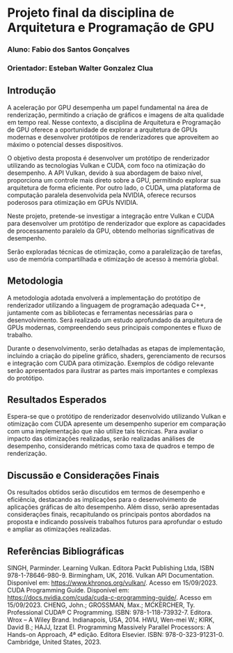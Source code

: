 
# Projeto final da disciplina de Arquitetura e Programação de GPU

### Aluno: Fabio dos Santos Gonçalves
### Orientador: Esteban Walter Gonzalez Clua

## Introdução

A aceleração por GPU desempenha um papel fundamental na área de renderização, permitindo a criação de gráficos e imagens de alta qualidade em tempo real. Nesse contexto, a disciplina de Arquitetura e Programação de GPU oferece a oportunidade de explorar a arquitetura de GPUs modernas e desenvolver protótipos de renderizadores que aproveitem ao máximo o potencial desses dispositivos.

O objetivo desta proposta é desenvolver um protótipo de renderizador utilizando as tecnologias Vulkan e CUDA, com foco na otimização do desempenho. A API Vulkan, devido à sua abordagem de baixo nível, proporciona um controle mais direto sobre a GPU, permitindo explorar sua arquitetura de forma eficiente. Por outro lado, o CUDA, uma plataforma de computação paralela desenvolvida pela NVIDIA, oferece recursos poderosos para otimização em GPUs NVIDIA.

Neste projeto, pretende-se investigar a integração entre Vulkan e CUDA para desenvolver um protótipo de renderizador que explore as capacidades de processamento paralelo da GPU, obtendo melhorias significativas de desempenho. 

Serão exploradas técnicas de otimização, como a paralelização de tarefas, uso de memória compartilhada e otimização de acesso à memória global.


## Metodologia

A metodologia adotada envolverá a implementação do protótipo de renderizador utilizando a linguagem de programação adequada C++, juntamente com as bibliotecas e ferramentas necessárias para o desenvolvimento. Será realizado um estudo aprofundado da arquitetura de GPUs modernas, compreendendo seus principais componentes e fluxo de trabalho.

Durante o desenvolvimento, serão detalhadas as etapas de implementação, incluindo a criação do pipeline gráfico, shaders, gerenciamento de recursos e integração com CUDA para otimização. Exemplos de código relevante serão apresentados para ilustrar as partes mais importantes e complexas do protótipo.


## Resultados Esperados

Espera-se que o protótipo de renderizador desenvolvido utilizando Vulkan e otimização com CUDA apresente um desempenho superior em comparação com uma implementação que não utilize tais técnicas. Para avaliar o impacto das otimizações realizadas, serão realizadas análises de desempenho, considerando métricas como taxa de quadros e tempo de renderização.


## Discussão e Considerações Finais

Os resultados obtidos serão discutidos em termos de desempenho e eficiência, destacando as implicações para o desenvolvimento de aplicações gráficas de alto desempenho. Além disso, serão apresentadas considerações finais, recapitulando os principais pontos abordados na proposta e indicando possíveis trabalhos futuros para aprofundar o estudo e ampliar as otimizações realizadas.

## Referências Bibliográficas

SINGH, Parminder. Learning Vulkan. Editora Packt Publishing Ltda, ISBN 978-1-78646-980-9. Birmingham, UK, 2016.
Vulkan API Documentation. Disponível em: https://www.khronos.org/vulkan/. Acesso em 15/09/2023.
CUDA Programming Guide. Disponível em: https://docs.nvidia.com/cuda/cuda-c-programming-guide/. Acesso em 15/09/2023.
CHENG, John.; GROSSMAN, Max.; MCKERCHER, Ty. Professional CUDA® C Programming. ISBN: 978-1-118-73932-7. Editora. Wrox – A Wiley Brand. Indianapois, USA, 2014.
HWU, Wen-mei W.; KIRK, David B.; HAJJ, Izzat El. Programming Massively Parallel Processors: A Hands-on Approach, 4ª edição. Editora Elsevier. ISBN: 978-0-323-91231-0. Cambridge, United States, 2023.


